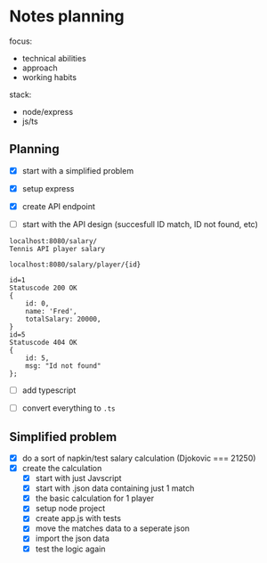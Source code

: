 # Notes planning

focus:
- technical abilities
- approach
- working habits

stack:
- node/express
- js/ts


## Planning

- [x] start with a simplified problem
- [x] setup express
- [x] create API endpoint
- [ ] start with the API design (succesfull ID match, ID not found, etc)


```plain
localhost:8080/salary/
Tennis API player salary

localhost:8080/salary/player/{id}

id=1
Statuscode 200 OK
{
	id: 0,
	name: 'Fred',
	totalSalary: 20000,
}
id=5
Statuscode 404 OK
{
	id: 5,
	msg: "Id not found"
};
```

- [ ] add typescript
- [ ] convert everything to `.ts`


## Simplified problem

- [x] do a sort of napkin/test salary calculation (Djokovic === 21250)
- [x] create the calculation
    - [x] start with just Javscript
    - [x] start with .json data containing just 1 match
    - [x] the basic calculation for 1 player
    - [x] setup node project
    - [x] create app.js with tests
    - [x] move the matches data to a seperate json
    - [x] import the json data
    - [x] test the logic again
